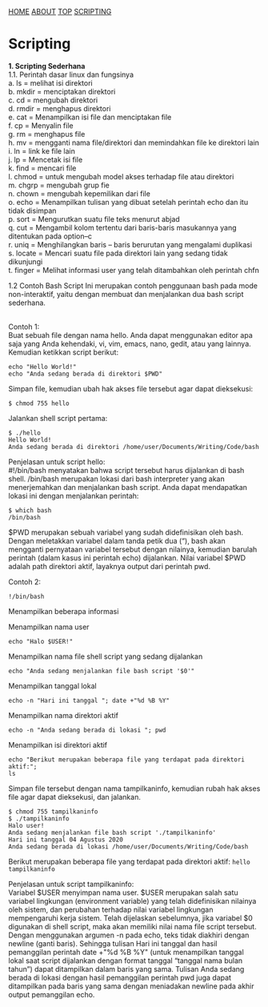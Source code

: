 ---
---

[HOME](index.md)
[ABOUT](README.md)
[TOP](#)
[SCRIPTING](#scripting)

# Scripting

**1. Scripting Sederhana<br>**
1.1. Perintah dasar linux dan fungsinya<br>
  a. ls  = melihat isi direktori <br>
  b. mkdir =  menciptakan direktori <br>
  c. cd  = mengubah direktori <br>
  d. rmdir = menghapus direktori <br>
  e. cat = Menampilkan isi file dan menciptakan file<br>
  f. cp = Menyalin file<br>
  g. rm = menghapus file<br>
  h. mv = mengganti nama file/direktori dan memindahkan file ke direktori lain<br>
  i. ln = link ke file lain<br>
  j. lp = Mencetak isi file<br>
  k. find = mencari file<br>
  l. chmod = untuk mengubah model akses terhadap file atau direktori<br>
  m. chgrp = mengubah grup fie<br>
  n. chown = mengubah kepemilikan dari file<br>
  o. echo = Menampilkan tulisan yang dibuat setelah perintah echo dan itu tidak disimpan<br>
  p. sort = Mengurutkan suatu file teks menurut abjad<br>
  q. cut = Mengambil kolom tertentu dari baris-baris masukannya yang ditentukan pada option–c<br>
  r.  uniq = Menghilangkan baris – baris berurutan yang mengalami duplikasi<br>
  s. locate = Mencari suatu file pada direktori lain yang sedang tidak dikunjungi<br>
  t. finger = Melihat informasi user yang telah ditambahkan oleh perintah chfn<br>

1.2 Contoh Bash Script
Ini merupakan contoh penggunaan bash pada mode non-interaktif, yaitu dengan membuat dan menjalankan dua bash script sederhana.<br><br>

Contoh 1:<br>
Buat sebuah file dengan nama hello. Anda dapat menggunakan editor apa saja yang Anda kehendaki, vi, vim, emacs, nano, gedit, atau yang lainnya. Kemudian ketikkan script berikut:
```#!/bin/bash
echo "Hello World!"
echo "Anda sedang berada di direktori $PWD"
```

Simpan file, kemudian ubah hak akses file tersebut agar dapat dieksekusi:
```
$ chmod 755 hello
```

Jalankan shell script pertama:
```
$ ./hello
Hello World!
Anda sedang berada di direktori /home/user/Documents/Writing/Code/bash
```
Penjelasan untuk script hello:<br>
#!/bin/bash menyatakan bahwa script tersebut harus dijalankan di bash shell. /bin/bash merupakan lokasi dari bash interpreter yang akan menerjemahkan dan menjalankan bash script. Anda dapat mendapatkan lokasi ini dengan menjalankan perintah:
```
$ which bash
/bin/bash
```

$PWD merupakan sebuah variabel yang sudah didefinisikan oleh bash. Dengan meletakkan variabel dalam tanda petik dua (“), bash akan mengganti pernyataan variabel tersebut dengan nilainya, kemudian barulah perintah (dalam kasus ini perintah echo) dijalankan. Nilai variabel $PWD adalah path direktori aktif, layaknya output dari perintah pwd.

Contoh 2:
```
!/bin/bash
```
Menampilkan beberapa informasi
 
Menampilkan nama user
```
echo "Halo $USER!"
```
 
Menampilkan nama file shell script yang sedang dijalankan
```
echo "Anda sedang menjalankan file bash script '$0'"
```
 
Menampilkan tanggal lokal
```
echo -n "Hari ini tanggal "; date +"%d %B %Y"
```
 
Menampilkan nama direktori aktif
```
echo -n "Anda sedang berada di lokasi "; pwd
```
 
Menampilkan isi direktori aktif
```
echo "Berikut merupakan beberapa file yang terdapat pada direktori aktif:";
ls
```

Simpan file tersebut dengan nama tampilkaninfo, kemudian rubah hak akses file agar dapat dieksekusi, dan jalankan.
```
$ chmod 755 tampilkaninfo
$ ./tampilkaninfo
Halo user!
Anda sedang menjalankan file bash script './tampilkaninfo'
Hari ini tanggal 04 Agustus 2020
Anda sedang berada di lokasi /home/user/Documents/Writing/Code/bash
```

Berikut merupakan beberapa file yang terdapat pada direktori aktif:
```hello tampilkaninfo```

Penjelasan untuk script tampilkaninfo:
<br>
Variabel $USER menyimpan nama user. $USER merupakan salah satu variabel lingkungan (environment variable) yang telah didefinisikan nilainya oleh sistem, dan perubahan terhadap nilai variabel lingkungan mempengaruhi kerja sistem. Telah dijelaskan sebelumnya, jika variabel $0 digunakan di shell script, maka akan memiliki nilai nama file script tersebut.<br>
Dengan menggunakan argumen -n pada echo, teks tidak diakhiri dengan newline (ganti baris). Sehingga tulisan Hari ini tanggal dan hasil pemanggilan perintah date +"%d %B %Y" (untuk menampilkan tanggal lokal saat script dijalankan dengan format tanggal “tanggal nama bulan tahun”) dapat ditampilkan dalam baris yang sama. Tulisan Anda sedang berada di lokasi dengan hasil pemanggilan perintah pwd juga dapat ditampilkan pada baris yang sama dengan meniadakan newline pada akhir output pemanggilan echo.

